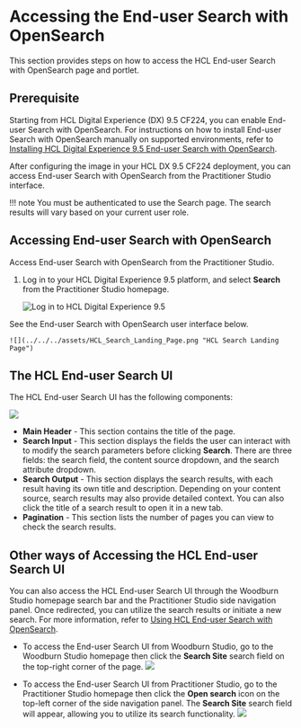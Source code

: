 # Accessing the End-user Search with OpenSearch

This section provides steps on how to access the HCL End-user Search with OpenSearch page and portlet.

## Prerequisite

Starting from HCL Digital Experience (DX) 9.5 CF224, you can enable End-user Search with OpenSearch. For instructions on how to install End-user Search with OpenSearch manually on supported environments, refer to [Installing HCL Digital Experience 9.5 End-user Search with OpenSearch](./installation.md).

After configuring the image in your HCL DX 9.5 CF224 deployment, you can access End-user Search with OpenSearch from the Practitioner Studio interface.

!!! note
    You must be authenticated to use the Search page. The search results will vary based on your current user role.


## Accessing End-user Search with OpenSearch

Access End-user Search with OpenSearch from the Practitioner Studio.

1.  Log in to your HCL Digital Experience 9.5 platform, and select **Search** from the Practitioner Studio homepage.

    ![](../../../assets/HCL_DX_95_Practitioner_Studio_interface.png "Log in to HCL Digital Experience 9.5")

See the End-user Search with OpenSearch user interface below.

    ![](../../../assets/HCL_Search_Landing_Page.png "HCL Search Landing Page")

## The HCL End-user Search UI

The HCL End-user Search UI has the following components:

![](../../../assets/HCL_Search_General_Components.png)

-   **Main Header** - This section contains the title of the page.
-   **Search Input** - This section displays the fields the user can interact with to modify the search parameters before clicking **Search**. There are three fields: the search field, the content source dropdown, and the search attribute dropdown.
-   **Search Output** - This section displays the search results, with each result having its own title and description. Depending on your content source, search results may also provide detailed context. You can also click the title of a search result to open it in a new tab.
-   **Pagination** - This section lists the number of pages you can view to check the search results.

## Other ways of Accessing the HCL End-user Search UI

You can also access the HCL End-user Search UI through the Woodburn Studio homepage search bar and the Practitioner Studio side navigation panel. Once redirected, you can utilize the search results or initiate a new search. For more information, refer to [Using HCL End-user Search with OpenSearch](./usage.md).

- To access the End-user Search UI from Woodburn Studio, go to the Woodburn Studio homepage then click the **Search Site** search field on the top-right corner of the page.
    ![](../../../assets/HCL_Search_Access_Page_Via_Woodburn_1.png)

- To access the End-user Search UI from Practitioner Studio, go to the Practitioner Studio homepage then click the **Open search** icon on the top-left corner of the side navigation panel. The **Search Site** search field will appear, allowing you to utilize its search functionality.
    ![](../../../assets/HCL_Search_Access_Page_Via_PS_Sidenav_1.png)
